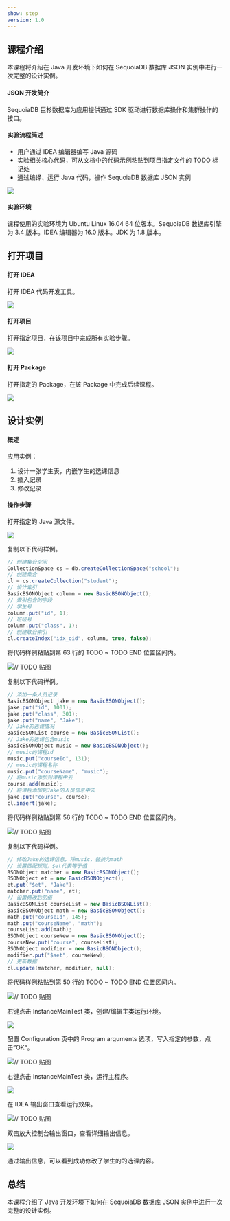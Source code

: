 ```yaml
---
show: step
version: 1.0
---
```


## 课程介绍

本课程将介绍在 Java 开发环境下如何在 SequoiaDB 数据库 JSON 实例中进行一次完整的设计实例。

#### JSON 开发简介

SequoiaDB 巨杉数据库为应用提供通过 SDK 驱动进行数据库操作和集群操作的接口。

#### 实验流程简述

- 用户通过 IDEA 编辑器编写 Java 源码
- 实验相关核心代码，可从文档中的代码示例粘贴到项目指定文件的 TODO 标记处
- 通过编译、运行 Java 代码，操作 SequoiaDB 数据库 JSON 实例

![](https://doc.shiyanlou.com/courses/1736/1207281/7b1731fc121e3b460dcd9841eb0218a6-0)

#### 实验环境

课程使用的实验环境为 Ubuntu Linux 16.04 64 位版本。SequoiaDB 数据库引擎为 3.4 版本。IDEA 编辑器为 16.0 版本。JDK 为 1.8 版本。

## 打开项目

#### 打开 IDEA

打开 IDEA 代码开发工具。

![](https://doc.shiyanlou.com/courses/1736/1207281/06650396616c742995bb63fcf933fac5-0)

#### 打开项目

打开指定项目，在该项目中完成所有实验步骤。

![](https://doc.shiyanlou.com/courses/1736/1207281/9f17386c8098e8f4e46634f208fcd36b-0)

#### 打开 Package

打开指定的 Package，在该 Package 中完成后续课程。

![](https://doc.shiyanlou.com/courses/1736/1207281/6bb679f7a22fb3e2291b508554bc578c-0)

## 设计实例

#### 概述

应用实例：

1. 设计一张学生表，内嵌学生的选课信息
2. 插入记录
3. 修改记录

#### 操作步骤

打开指定的 Java 源文件。

![](https://doc.shiyanlou.com/courses/1736/1207281/612970f7df1ac874407645574e5ff358-0)

复制以下代码样例。

```java
// 创建集合空间
CollectionSpace cs = db.createCollectionSpace("school");
// 创建集合
cl = cs.createCollection("student");
// 设计索引
BasicBSONObject column = new BasicBSONObject();
// 索引包含的字段
// 学生号
column.put("id", 1);
// 班级号
column.put("class", 1);
// 创建联合索引
cl.createIndex("idx_oid", column, true, false);
```

将代码样例粘贴到第 63 行的 TODO ~ TODO END 位置区间内。

![// TODO 贴图](https://doc.shiyanlou.com/courses/1736/1207281/ee90780be3bf0daf38918e06acea73ef-0)

复制以下代码样例。

```java
// 添加一条人员记录
BasicBSONObject jake = new BasicBSONObject();
jake.put("id", 1001);
jake.put("class", 301);
jake.put("name", "Jake");
// Jake的选课情况
BasicBSONList course = new BasicBSONList();
// Jake的选课包含music
BasicBSONObject music = new BasicBSONObject();
// music的课程id
music.put("courseId", 131);
// music的课程名称
music.put("courseName", "music");
// 将music添加到课程中去
course.add(music);
// 将课程添加到Jake的人员信息中去
jake.put("course", course);
cl.insert(jake);
```

将代码样例粘贴到第 56 行的 TODO ~ TODO END 位置区间内。

![// TODO 贴图](https://doc.shiyanlou.com/courses/1736/1207281/3d800666e7e2255573f3bc03d773249a-0)

复制以下代码样例。

```java
// 修改Jake的选课信息，将music，替换为math
// 设置匹配规则，$et代表等于值
BSONObject matcher = new BasicBSONObject();
BSONObject et = new BasicBSONObject();
et.put("$et", "Jake");
matcher.put("name", et);
// 设置修改后的值
BasicBSONList courseList = new BasicBSONList();
BasicBSONObject math = new BasicBSONObject();
math.put("courseId", 145);
math.put("courseName", "math");
courseList.add(math);
BSONObject courseNew = new BasicBSONObject();
courseNew.put("course", courseList);
BSONObject modifier = new BasicBSONObject();
modifier.put("$set", courseNew);
// 更新数据
cl.update(matcher, modifier, null);
```

将代码样例粘贴到第 50 行的 TODO ~ TODO END 位置区间内。

![// TODO 贴图](https://doc.shiyanlou.com/courses/1736/1207281/089eef8cf44070d2fdcf727c09e147bd-0)

右键点击 InstanceMainTest 类，创建/编辑主类运行环境。

![](https://doc.shiyanlou.com/courses/1736/1207281/f8a33bf537e10a3d87f256c435cf196e-0)

配置 Configuration 页中的 Program arguments 选项，写入指定的参数，点击”OK“。

![// TODO 贴图](https://doc.shiyanlou.com/courses/1736/1207281/219c12dadb2b4bd459867a5d1661c3d0-0) 

右键点击 InstanceMainTest 类，运行主程序。

![](https://doc.shiyanlou.com/courses/1736/1207281/a3ea796cf145dcf1b03a9073caea205b-0)

在 IDEA 输出窗口查看运行效果。

![// TODO 贴图](https://doc.shiyanlou.com/courses/1736/1207281/aa6eaf0fea31af7fc0deeb85d3f8a8c4-0)

双击放大控制台输出窗口，查看详细输出信息。

![](https://doc.shiyanlou.com/courses/1736/1207281/d1b55284070162121e2513833732d7fe-0)

通过输出信息，可以看到成功修改了学生的的选课内容。

## 总结

本课程介绍了 Java 开发环境下如何在 SequoiaDB 数据库 JSON 实例中进行一次完整的设计实例。

